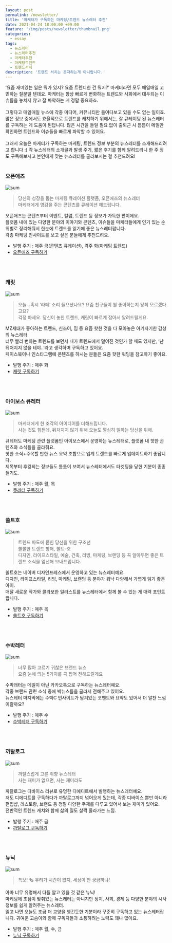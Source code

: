 ```yaml
---
layout: post
permalink: /newsletter/
title: '마케터가 구독하는 마케팅/트렌드 뉴스레터 추천'
date: 2021-04-24 18:00:00 +09:00
feature: '/img/posts/newsletter/thumbnail.png'
categories:
  - essay
tags:
  - 뉴스레터
  - 뉴스레터추천
  - 마케터추천
  - 마케팅트렌드
  - 트렌드서치
description: '트렌드 서치는 혼자하는게 아니랍니다.'
---
```


‘요즘 재미있는 일은 뭐가 있지? 요즘 트렌디한 건 뭐지?’ 마케터라면 모두 매일매일 고민하는 질문일 텐데요. 마케터는 항상 빠르게 변화하는 트렌드와 사회에서 대두되는 이슈들을 놓치지 않고 잘 파악하는 게 정말 중요하죠.<br><br>
그렇다고 매일매일 뉴스에 각종 미디어, 커뮤니티만 들여다보고 있을 수도 없는 일이죠. 많은 정보 중에서도 효율적으로 트렌드를 캐치하기 위해서는, 잘 큐레이팅 된 뉴스레터를 구독하는 게 도움이 된답니다. 많은 시간을 들일 필요 없이 출퇴근 시 틈틈이 메일만 확인하면 트렌드와 이슈들을 빠르게 파악할 수 있어요.
<br><br>
그래서 오늘은 마케터가 구독하는 마케팅, 트렌드 정보 부분의 뉴스레터를 소개해드리려고 합니다 :) 각 뉴스레터의 소개글과 발생 주기, 짧은 후기를 함께 알려드리니 한 주 정도 구독해보시고 본인에게 맞는 뉴스레터를 골라보시는 걸 추천드려요!
<br>
<br>

### 오픈애즈

![sum](/img/posts/newsletter/openads.png)
>당신의 성장을 돕는 마케팅 큐레이션 플랫폼, 오픈애즈의 뉴스레터<br>
마케터에게 영감을 주는 콘텐츠를 큐레이션 해드립니다. <br>


오픈애즈는 콘텐츠부터 이벤트, 칼럼, 트렌드 등 정보가 가득한 편이에요.<br>
플랫폼 내에 있는 다양한 분야의 이야기와 콘텐츠, 이슈들을 마케터들에게 인기 있는 순위별로 정리해줘서 한눈에 트렌드를 읽기에 좋은 뉴스레터랍니다.<br>
각종 마케팅 인사이트를 보고 싶은 분들에게 추천드려요. <br>

* 발행 주기 : 매주 금(콘텐츠 큐레이션), 격주 화(마케팅 트렌드) <br>
* [오픈애즈 구독하기](http://openads.co.kr/home)
<br>
<br>

### 캐릿
![sum](/img/posts/newsletter/careet.png)
>오늘…혹시 ‘라떼’ 소리 들으셨나요? 요즘 친구들이 뭘 좋아하는지 돵최 모르겠다고요? <br>
걱정 마세요. 당신이 놓친 트렌드, 캐릿이 빠르게 잡아서 알려드릴게요. <br>

MZ세대가 좋아하는 트렌드, 신조어, 밈 등 요즘 핫한 것을 다 모아놓은 아기자기한 감성의 뉴스레터.<br> 너무 빨리 변하는 트렌드를 보면서 내가 트렌드에서 멀어진 것인가 할 때도 있지만, ‘난 뒤처지지 않을 테야..’라고 생각하며 구독하고 있어요. <br>
페이스북이나 인스타그램에 콘텐츠를 하시는 분들은 요즘 핫한 워딩을 참고하기 좋아요.<br>
* 발행 주기 : 매주 화<br>
* [캐릿 구독하기](https://www.careet.net/Subscribe)
<br>
<br>

### 아이보스 큐레터
![sum](/img/posts/newsletter/qletter.png)
>마케터에게 한 조각의 아이디어를 더해드립니다. <br>
사는 것도 힘든데, 뒤처지지 않기 위해 오늘도 열심히 일하는 당신을 위해. <br>

큐레터도 마케팅 관련 플랫폼인 아이보스에서 운영하는 뉴스레터로, 플랫폼 내 핫한 콘텐츠와 소식들을 골라줘요. <br>핫한 소식+주목할 만한 뉴스 요약 조합으로 업계 트렌드를 빠르게 업데이트하기 좋답니다. <br>제목부터 후킹되는 정보들도 틈틈이 보여서 뉴스레터에서도 타겟팅을 당한 기분이 종종 들기도. <br>
* 발행 주기 : 매주 월, 목<br>
* [큐레터 구독하기](https://www.i-boss.co.kr/ab-1918-713)
<br>
<br>

### 쏠트호
![sum](/img/posts/newsletter/saltho.png)
>트렌드 파도에 묻힌 당신을 위한 구조선<br>
쏠쏠한 트렌드 항해, 쏠트-호<br>
디자인, 라이프스타일, 예술, 건축, 리빙, 마케팅, 브랜딩 등 꼭 알아두면 좋은 트렌드 소식을 엄선해 보내드립니다.

쏠트호는 네이버 디자인프레스에서 운영하고 있는 뉴스레터예요. <br>디자인, 라이프스타일, 리빙, 마케팅, 브랜딩 등 분야가 워낙 다양해서 가볍게 읽기 좋은 아이.<br> 매달 새로운 작가와 콜라보한 일러스트를 뉴스레터에서 함께 볼 수 있는 게 매력 포인트랍니다. <br>
* 발행 주기 : 매주 목<br>
* [쏠트호 구독하기](https://mailchi.mp/b8843ed77ecd/saltho_subscription)
<br>
<br>

### 수박레터
![sum](/img/posts/newsletter/watermelon.png)
>너무 많아 고르기 귀찮은 브랜드 뉴스<br>
요즘 눈에 띄는 5가지를 콕 집어 전해드릴게요<br>

수박래터는 메일이 아닌 카카오톡으로 구독하는 뉴스레터예요.<br> 각종 브랜드 관련 소식 중에 빅뉴스들을 골라서 전해주고 있어요.<br> 뉴스레터 마지막에는 수박C 인사이트가 담겨있는 코멘트와 요약도 있어서 더 알찬 느낌이랄까요? <br>
* 발행 주기 : 매주 수<br>
* [수박레터 구독하기](https://pf.kakao.com/_xlZxlQT)
<br>
<br>

### 까탈로그
![sum](/img/posts/newsletter/theedit.png)
>까탈스럽게 고른 취향 뉴스레터<br>
사는 재미가 없으면, 사는 재미라도<br>

까탈로그는 디바이스 리뷰로 유명한 디에디트에서 발행하는 뉴스레터예요.<br> 저도 디에디트를 구독하다가 까탈로그까지 넘어오게 됬는데, 각종 디바이스 뿐만 아니라 편집샵, 레스토랑, 브랜드 등 정말 다양한 주제를 다루고 있어서 보는 재미가 있어요.<br> 전반적인 트렌드 캐치와 함께 삶의 질도 살짝 올라가는 느낌. <br>
* 발행 주기 : 매주 금<br>
* [까탈로그 구독하기](http://the-edit.co.kr/newsletter)
<br>
<br>

### 뉴닉
![sum](/img/posts/newsletter/newneek.png)
>특보! 🗞️ 우리가 시간이 없지, 세상이 안 궁금하냐! <br>

아마 너무 유명해서 다들 알고 있을 것 같은 뉴닉!<br> 마케팅에 초점이 맞춰있는 뉴스레터는 아니지만 정치, 사회, 경제 등 다양한 분야의 시사 정보를 쉽게 알려주는 뉴스레터.<br> 읽고 나면 오늘도 조금 더 교양을 챙긴듯한 기분이라 꾸준히 구독하고 있는 뉴스레터랍니다. 귀여운 고슴이와 함께 구독자들과 소통하려는 노력도 꽤나 많아요. <br>
* 발행 주기 : 매주 월, 수, 금<br>
* [뉴닉 구독하기](https://www.newneek.co/)
<br>
<br>

